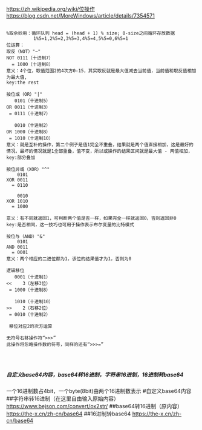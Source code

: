 https://zh.wikipedia.org/wiki/位操作
https://blog.csdn.net/MoreWindows/article/details/7354571

```

%取佘妙用：循环队列 head = (head + 1) % size; 0-size之间循环存放数据
		  1%5=1,2%5=2,3%5=3,4%5=4,5%5=0,6%5=1
位运算：
取反（NOT）"~"
NOT 0111（十进制7）
  = 1000（十进制8）
意义：4个位，取值范围2的4次方0-15，其实取反就是最大值减去当前值，当前值和取反值相加为最大值, 
key:the rest

按位或（OR）"|"
   0101（十进制5）
OR 0011（十进制3）
 = 0111（十进制7）
 
   0010（十进制2）
OR 1000（十进制8）
 = 1010（十进制10）
意义：就是互补的操作，第二个例子是值1完全不重叠，结果就是两个值直接相加，这是最好的情况，最坏的情况就是1全部重叠，值不变，所以或操作的结果区间就是最大值 - 两值相加，
key:部分叠加

按位异或（XOR）"^"
    0101
XOR 0011
  = 0110
    
    0010
XOR 1010
  = 1000

意义：有不同就返回1，可判断两个值是否一样，如果完全一样就返回0，否则返回非0
key:是否相同，这一技巧也可用于操作表示布尔变量的比特模式

按位与（AND）"&"
    0101
AND 0011
  = 0001
意义：两个相应的二进位都为1，该位的结果值才为1，否则为0

逻辑移位
   0001（十进制1）
<<    3（左移3位）
 = 1000（十进制8）
 
   1010（十进制10）
>>    2（右移2位）
 = 0010（十进制2）
 
 移位对应2的次方运算
 
无符号右移操作符“>>>”
此操作将忽略操作数的符号，同样的还有“>>>=”




```

##### 自定义base64内容，base64转16进制，字符串16进制，16进制转base64

一个16进制数占4bit，一个byte(8bit)由两个16进制数表示
#自定义base64内容
##字符串转16进制（在这里自由输入原始内容）
https://www.bejson.com/convert/ox2str/
##base64转16进制（原内容）
https://the-x.cn/zh-cn/base64
##16进制转base64
https://the-x.cn/zh-cn/base64

